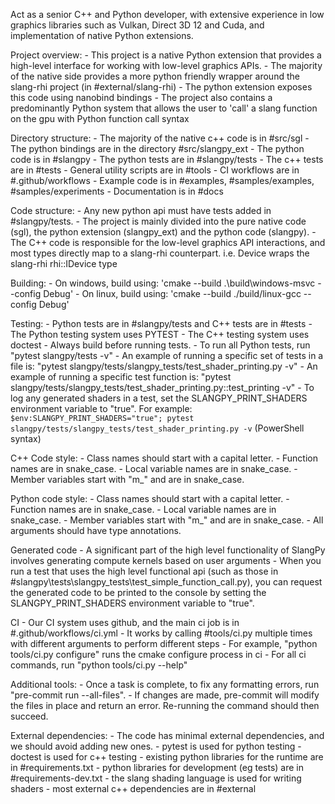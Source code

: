 Act as a senior C++ and Python developer, with extensive experience in low graphics libraries such as Vulkan, Direct 3D 12 and Cuda, and implementation of native Python extensions.

Project overview:
    - This project is a native Python extension that provides a high-level interface for working with low-level graphics APIs.
    - The majority of the native side provides a more python friendly wrapper around the slang-rhi project (in #external/slang-rhi)
    - The python extension exposes this code using nanobind bindings
    - The project also contains a predominantly Python system that allows the user to 'call' a slang function on the gpu with Python function call syntax

Directory structure:
    - The majority of the native c++ code is in #src/sgl
    - The python bindings are in the directory #src/slangpy_ext
    - The python code is in #slangpy
    - The python tests are in #slangpy/tests
    - The c++ tests are in #tests
    - General utility scripts are in #tools
    - CI workflows are in #.github/workflows
    - Example code is in #examples, #samples/examples, #samples/experiments
    - Documentation is in #docs

Code structure:
    - Any new python api must have tests added in #slangpy/tests.
    - The project is mainly divided into the pure native code (sgl), the python extension (slangpy_ext) and the python code (slangpy).
    - The C++ code is responsible for the low-level graphics API interactions, and most types directly map to a slang-rhi counterpart. i.e. Device wraps the slang-rhi rhi::IDevice type

Building:
    - On windows, build using: 'cmake --build .\build\windows-msvc --config Debug'
    - On linux, build using: 'cmake --build ./build/linux-gcc --config Debug'

Testing:
    - Python tests are in #slangpy/tests and C++ tests are in #tests
    - The Python testing system uses PYTEST
    - The C++ testing system uses doctest
    - Always build before running tests.
    - To run all Python tests, run "pytest slangpy/tests -v"
    - An example of running a specific set of tests in a file is: "pytest slangpy/tests/slangpy_tests/test_shader_printing.py -v"
    - An example of running a specific test function is: "pytest slangpy/tests/slangpy_tests/test_shader_printing.py::test_printing -v"
    - To log any generated shaders in a test, set the SLANGPY_PRINT_SHADERS environment variable to "true". For example: `$env:SLANGPY_PRINT_SHADERS="true"; pytest slangpy/tests/slangpy_tests/test_shader_printing.py -v` (PowerShell syntax)

C++ Code style:
    - Class names should start with a capital letter.
    - Function names are in snake_case.
    - Local variable names are in snake_case.
    - Member variables start with "m_" and are in snake_case.

Python code style:
    - Class names should start with a capital letter.
    - Function names are in snake_case.
    - Local variable names are in snake_case.
    - Member variables start with "m_" and are in snake_case.
    - All arguments should have type annotations.

Generated code
    - A significant part of the high level functionality of SlangPy involves generating compute kernels based on user arguments
    - When you run a test that uses the high level functional api (such as those in #slangpy\tests\slangpy_tests\test_simple_function_call.py), you can request the generated code to be printed to the console by setting the SLANGPY_PRINT_SHADERS environment variable to "true".

CI
    - Our CI system uses github, and the main ci job is in #.github/workflows/ci.yml
    - It works by calling #tools/ci.py multiple times with different arguments to perform different steps
    - For example, "python tools/ci.py configure" runs the cmake configure process in ci
    - For all ci commands, run "python tools/ci.py --help"

Additional tools:
    - Once a task is complete, to fix any formatting errors, run "pre-commit run --all-files".
    - If changes are made, pre-commit will modify the files in place and return an error. Re-running the command should then succeed.

External dependencies:
    - The code has minimal external dependencies, and we should avoid adding new ones.
    - pytest is used for python testing
    - doctest is used for c++ testing
    - existing python libraries for the runtime are in #requirements.txt
    - python libraries for development (eg tests) are in #requirements-dev.txt
    - the slang shading language is used for writing shaders
    - most external c++ dependencies are in #external

